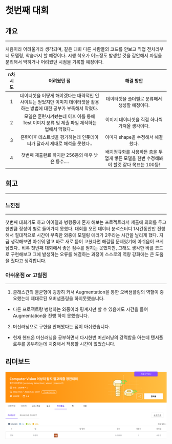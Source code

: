 # 첫번째 대회
## 개요
---
처음이라 어려울거라 생각되며, 같은 대회 다른 사람들의 코드를 안보고 직접 전처리부터 모델링, 학습까지 할 예정이다.
시행 착오가 어느정도 발생할 것을 감안해서 파일을 분리해서 막히거나 어려웠던 시점을 기록할 예정이다.

|n차 시도|어려웠던 점|해결 방안|
|:---:|:---:|:---:|
|1|데이터셋을 어떻게 해야겠다는 대략적인 인사이트는 얻었지만 이미지 데이터셋을 활용하는 방법에 대한 공부가 부족해서 막혔다.|데이터셋을 폴더별로 분류해서 생성할 예정이다.|
|2|모델은 훈련시켜놨는데 이후 이를 통해 Test 이미지 분류 및 제출 파일 제작하는 법에서 막혔다... |이미지 데이터셋을 직접 하나씩 가져올 생각이다.|
|3|훈련이후 테스트셋을 평가하는데 인풋데이터가 달라서 제대로 해석을 못했다..|이미지 shape을 수정해서 해결했다.|
|4|첫번째 제출완료 하지만 256등의 매우 낮은 등수....|배치정규화를 사용하든 층을 두껍게 쌓든 모델을 한번 수정해봐야 할것 같다 목표는 100등!|

## 회고
---
### 느낀점
---
첫번째 대회기도 하고 아이펠과 병행중에 혼자 해보는 프로젝트라서 제출에 의의를 두고 한만큼 정성이 별로 들어가지 못했다.
대회를 오전 데이터 분석스터디 1시간동안만 진행해서 절대적으로 시간이 부족한 와중에 모델링 에러가 2주라는 시간을 날리게 했다.
지금 생각해보면 아쉬워 말고 바로 새로 뜯어 고쳤다면 해결될 문제였기에 아쉬움이 크게 남았다..
비록 첫번째 대회에서 좋은 점수를 얻지는 못했지만, 그래도 생각한 바를 코드로 구현해보고 그에 발생하는 오류를 해결하는 과정이 스스로의 역량 강화에는 큰 도움을 줬다고 생각합니다.
### 아쉬운점 or 고칠점
---
1. 클래스간의 불균형이 굉장히 커서 Augmentation을 통한 오버샘플링의 역할이 중요했는데 제대로된 오버샘플링을 하지못했습니다.
  - 다른 프로젝트랑 병행하는 와중이라 핑계지만 할 수 있음에도 시간을 들여 Augmentation을 진행 하지 못했습니다.
2. 머신러닝으로 구현을 안해봤다는 점이 아쉬웠습니다. 
  - 현재 핸드온 머신러닝을 공부하면서 다시한번 머신러닝의 강력함을 아는데 텐서플로우를 공부하는데 치중해서 적용할 시간이 없었습니다.

## 리더보드
![](https://github.com/youngchurl/Data-Analysis-Study/blob/main/Competition/Dacon/1_CV/image/cv_1%EB%B2%88%EC%A7%B8%20%EC%A0%9C%EC%B6%9C.png?raw=true)

